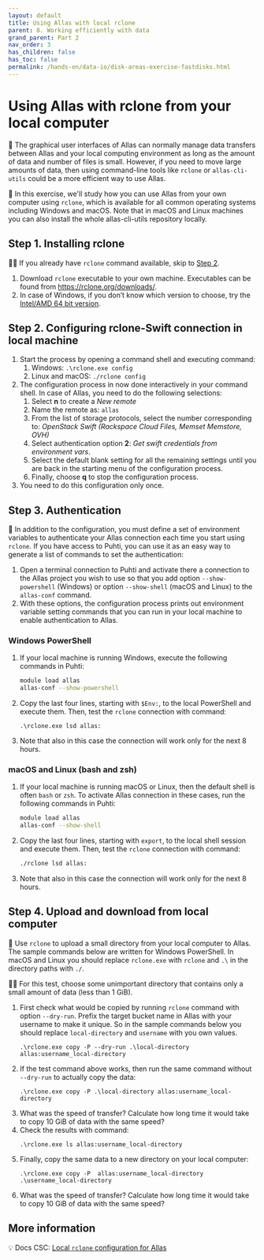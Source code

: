```yaml
---
layout: default
title: Using Allas with local rclone
parent: 8. Working efficiently with data
grand_parent: Part 2
nav_order: 3
has_children: false
has_toc: false
permalink: /hands-on/data-io/disk-areas-exercise-fastdisks.html
---
```


# Using Allas with rclone from your local computer

💭 The graphical user interfaces of Allas can normally manage data transfers
between Allas and your local computing environment as long as the amount of
data and number of files is small. However, if you need to move large amounts
of data, then using command-line tools like `rclone` or `allas-cli-utils` could
be a more efficient way to use Allas.

💬 In this exercise, we'll study how you can use Allas from your own computer
using `rclone`, which is available for all common operating systems including
Windows and macOS. Note that in macOS and Linux machines you can also install
the whole allas-cli-utils repository locally.

## Step 1. Installing rclone

☝🏻 If you already have `rclone` command available, skip to [Step 2](#step-2-configuring-rclone-swift-connection-in-local-machine).

1. Download `rclone` executable to your own machine. Executables can be found
   from <https://rclone.org/downloads/>.
2. In case of Windows, if you don’t know which version to choose, try the
   [Intel/AMD 64 bit version](https://downloads.rclone.org/v1.66.0/rclone-v1.66.0-windows-amd64.zip).

## Step 2. Configuring rclone-Swift connection in local machine

1. Start the process by opening a command shell and executing command:
    1. Windows: `.\rclone.exe config`
    2. Linux and macOS: `./rclone config`
2. The configuration process in now done interactively in your command shell.
   In case of Allas, you need to do the following selections:
    1. Select **n** to create a *New remote*
    2. Name the remote as: `allas`
    3. From the list of storage protocols, select the number corresponding to:
       *OpenStack Swift (Rackspace Cloud Files, Memset Memstore, OVH)*
    4. Select authentication option **2**: *Get swift credentials from
       environment vars*.
    5. Select the default blank setting for all the remaining settings until
       you are back in the starting menu of the configuration process. 
    6. Finally, choose **q** to stop the configuration process.
3. You need to do this configuration only once.

## Step 3. Authentication

💭 In addition to the configuration, you must define a set of environment
variables to authenticate your Allas connection each time you start using
`rclone`. If you have access to Puhti, you can use it as an easy way to
generate a list of commands to set the authentication:

1. Open a terminal connection to Puhti and activate there a connection to the
   Allas project you wish to use so that you add option `--show-powershell`
   (Windows) or option `--show-shell` (macOS and Linux) to the `allas-conf` 
   command.
2. With these options, the configuration process prints out environment
   variable setting commands that you can run in your local machine to enable
   authentication to Allas.

### Windows PowerShell

1. If your local machine is running Windows, execute the following commands in
   Puhti:
   ```bash
   module load allas
   allas-conf --show-powershell
   ```
2. Copy the last four lines, starting with `$Env:`, to the local PowerShell and
   execute them. Then, test the `rclone` connection with command:
   ```console
   .\rclone.exe lsd allas:
   ```
3. Note that also in this case the connection will work only for the next 8
   hours. 

### macOS and Linux (bash and zsh)

1. If your local machine is running macOS or Linux, then the default shell is
   often `bash` or `zsh`. To activate Allas connection in these cases, run the
   following commands in Puhti:
   ```bash
   module load allas
   allas-conf --show-shell
   ```
2. Copy the last four lines, starting with `export`, to the local shell session
   and execute them. Then, test the `rclone` connection with command:
   ```bash
   ./rclone lsd allas:
   ```
3. Note that also in this case the connection will work only for the next 8
   hours.

## Step 4. Upload and download from local computer

💬 Use `rclone` to upload a small directory from your local computer to Allas.
The sample commands below are written for Windows PowerShell. In macOS and
Linux you should replace `rclone.exe` with `rclone` and `.\` in the directory
paths with `./`.

☝🏻 For this test, choose some unimportant directory that contains only a small
amount of data (less than 1 GiB).

1. First check what would be copied by running `rclone` command with option
   `--dry-run`. Prefix the target bucket name in Allas with your username to
   make it unique. So in the sample commands below you should replace
   `local-directory` and `username` with you own values.
   ```console
   .\rclone.exe copy -P --dry-run .\local-directory allas:username_local-directory
   ```
2. If the test command above works, then run the same command without
   `--dry-run` to actually copy the data:
   ```console
   .\rclone.exe copy -P .\local-directory allas:username_local-directory
   ```
3. What was the speed of transfer? Calculate how long time it would take to
   copy 10 GiB of data with the same speed?
4. Check the results with command:
   ```console
   .\rclone.exe ls allas:username_local-directory
   ```
5. Finally, copy the same data to a new directory on your local computer:
   ```console
   .\rclone.exe copy -P  allas:username_local-directory .\username_local-directory
   ```
6. What was the speed of transfer? Calculate how long time it would take to
   copy 10 GiB of data with the same speed?

## More information

💡 Docs CSC: [Local `rclone` configuration for Allas](https://docs.csc.fi/data/Allas/using_allas/rclone_local/)
